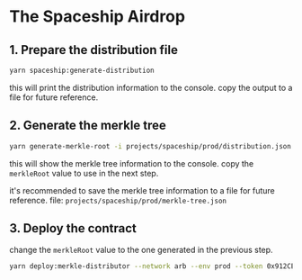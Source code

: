 # The Spaceship Airdrop

## 1. Prepare the distribution file

```bash
yarn spaceship:generate-distribution
```

this will print the distribution information to the console. copy the output to a file for future reference.

## 2. Generate the merkle tree

```bash
yarn generate-merkle-root -i projects/spaceship/prod/distribution.json
```

this will show the merkle tree information to the console. copy the `merkleRoot` value to use in the next step.

it's recommended to save the merkle tree information to a file for future reference.
file: `projects/spaceship/prod/merkle-tree.json`

## 3. Deploy the contract

change the `merkleRoot` value to the one generated in the previous step.

```bash
yarn deploy:merkle-distributor --network arb --env prod --token 0x912CE59144191C1204E64559FE8253a0e49E6548 --merkle-root <merkleRoot> --end-time 1633084800
```
